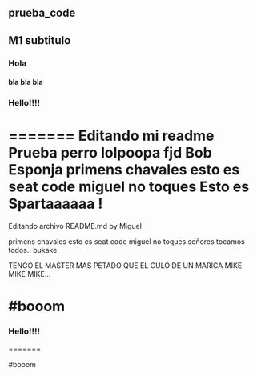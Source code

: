 ## prueba_code
## M1 subtitulo
### Hola
#### bla bla bla
### Hello!!!!
=======
Editando mi readme
Prueba perro
lolpoopa
fjd
Bob Esponja
primens
chavales esto es seat code
miguel no toques
Esto es Spartaaaaaa !
=======

Editando archivo README.md by Miguel

primens
chavales esto es seat code
miguel no toques
señores tocamos todos.. bukake

TENGO EL MASTER MAS PETADO QUE EL CULO DE UN MARICA
MIKE MIKE MIKE...

#booom
=======
### Hello!!!!
=======

#booom
